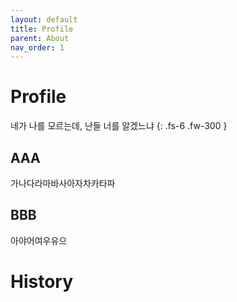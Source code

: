 ```yaml
---
layout: default
title: Profile
parent: About
nav_order: 1
---
```


# Profile

네가 나를 모르는데, 난들 너를 알겠느냐
{: .fs-6 .fw-300 }

## AAA

가나다라마바사아자차카타파

## BBB

아야어여우유으

# History